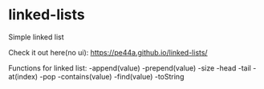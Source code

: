 # linked-lists

Simple linked list

Check it out here(no ui): https://pe44a.github.io/linked-lists/

Functions for linked list:
-append(value)
-prepend(value)
-size
-head
-tail
-at(index)
-pop
-contains(value)
-find(value)
-toString